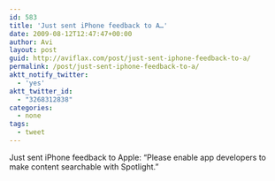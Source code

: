 ```yaml
---
id: 583
title: 'Just sent iPhone feedback to A…'
date: 2009-08-12T12:47:47+00:00
author: Avi
layout: post
guid: http://aviflax.com/post/just-sent-iphone-feedback-to-a/
permalink: /post/just-sent-iphone-feedback-to-a/
aktt_notify_twitter:
  - 'yes'
aktt_twitter_id:
  - "3268312838"
categories:
  - none
tags:
  - tweet
---
```

Just sent iPhone feedback to Apple: &#8220;Please enable app developers to make content searchable with Spotlight.&#8221;